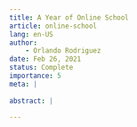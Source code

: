 ```yaml
---
title: A Year of Online School
article: online-school
lang: en-US
author:
	- Orlando Rodriguez
date: Feb 26, 2021
status: Complete
importance: 5
meta: |
	
abstract: |
	
---
```


#

#

#